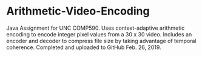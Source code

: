 # Arithmetic-Video-Encoding
Java Assignment for UNC COMP590. Uses context-adaptive arithmetic encoding to encode integer pixel values from a 30 x 30 video. Includes an encoder and decoder to compress file size by taking advantage of temporal coherence. 
Completed and uploaded to GitHub Feb. 26, 2019.
